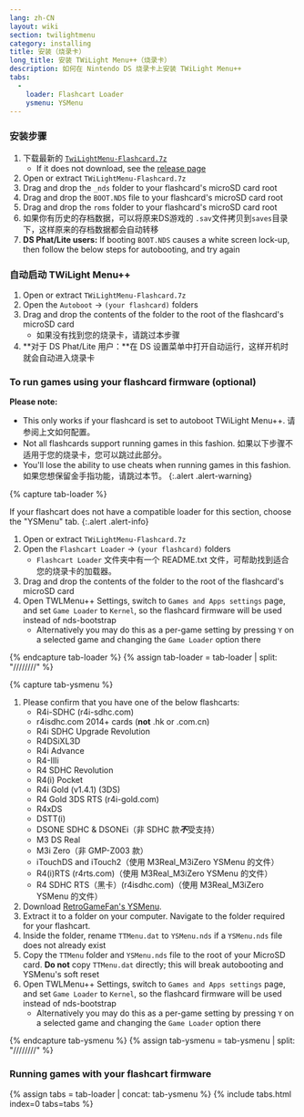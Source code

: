```yaml
---
lang: zh-CN
layout: wiki
section: twilightmenu
category: installing
title: 安装（烧录卡）
long_title: 安装 TWiLight Menu++（烧录卡）
description: 如何在 Nintendo DS 烧录卡上安装 TWiLight Menu++
tabs:
  - 
    loader: Flashcart Loader
    ysmenu: YSMenu
---
```


### 安装步骤
1. 下载最新的 [`TwiLightMenu-Flashcard.7z`](https://github.com/DS-Homebrew/TWiLightMenu/releases/latest/download/TWiLightMenu-Flashcard.7z)
    - If it does not download, see the [release page](https://github.com/DS-Homebrew/TWiLightMenu/releases/latest)
1. Open or extract `TWiLightMenu-Flashcard.7z`
1. Drag and drop the `_nds` folder to your flashcard's microSD card root
1. Drag and drop the `BOOT.NDS` file to your flashcard's microSD card root
1. Drag and drop the `roms` folder to your flashcard's microSD card root
1. 如果你有历史的存档数据，可以将原来DS游戏的 `.sav`文件拷贝到`saves`目录下，这样原来的存档数据都会自动转移
1. **DS Phat/Lite users:** If booting `BOOT.NDS` causes a white screen lock-up, then follow the below steps for autobooting, and try again

### 自动启动 TWiLight Menu++
1. Open or extract `TWiLightMenu-Flashcard.7z`
1. Open the `Autoboot` -> `(your flashcard)` folders
1. Drag and drop the contents of the folder to the root of the flashcard's microSD card
    - 如果没有找到您的烧录卡，请跳过本步骤
1. **对于 DS Phat/Lite 用户：**在 DS 设置菜单中打开自动运行，这样开机时就会自动进入烧录卡

### To run games using your flashcard firmware (optional)

**Please note:**
- This only works if your flashcard is set to autoboot TWiLight Menu++. 请参阅上文如何配置。
- Not all flashcards support running games in this fashion. 如果以下步骤不适用于您的烧录卡，您可以跳过此部分。
- You'll lose the ability to use cheats when running games in this fashion. 如果您想保留金手指功能，请跳过本节。
{:.alert .alert-warning}

{% capture tab-loader %}

If your flashcart does not have a compatible loader for this section, choose the "YSMenu" tab.
{:.alert .alert-info}

1. Open or extract `TWiLightMenu-Flashcard.7z`
1. Open the `Flashcart Loader` -> `(your flashcard)` folders
    - `Flashcart Loader` 文件夹中有一个 README.txt 文件，可帮助找到适合您的烧录卡的加载器。
1. Drag and drop the contents of the folder to the root of the flashcard's microSD card
1. Open TWLMenu++ Settings, switch to `Games and Apps settings` page, and set `Game Loader` to `Kernel`, so the flashcard firmware will be used instead of nds-bootstrap
    - Alternatively you may do this as a per-game setting by pressing `Y` on a selected game and changing the `Game Loader` option there

{% endcapture tab-loader %}
{% assign tab-loader = tab-loader | split: "////////" %}

{% capture tab-ysmenu %}

1. Please confirm that you have one of the below flashcarts:
    - R4i-SDHC (r4i-sdhc.com)
    - r4isdhc.com 2014+ cards (**not** .hk or .com.cn)
    - R4i SDHC Upgrade Revolution
    - R4DSiXL3D
    - R4i Advance
    - R4-IIIi
    - R4 SDHC Revolution
    - R4(i) Pocket
    - R4i Gold (v1.4.1) (3DS)
    - R4 Gold 3DS RTS (r4i-gold.com)
    - R4xDS
    - DSTT(i)
    - DSONE SDHC & DSONEi（非 SDHC 款***不***受支持）
    - M3 DS Real
    - M3i Zero（非 GMP-Z003 款）
    - iTouchDS and iTouch2（使用 M3Real_M3iZero YSMenu 的文件）
    - R4(i)RTS (r4rts.com)（使用 M3Real_M3iZero YSMenu 的文件）
    - R4 SDHC RTS（黑卡）(r4isdhc.com)（使用 M3Real_M3iZero YSMenu 的文件）
1. Download [RetroGameFan's YSMenu](https://gbatemp.net/download/35737/).
1. Extract it to a folder on your computer. Navigate to the folder required for your flashcart.
1. Inside the folder, rename `TTMenu.dat` to `YSMenu.nds` if a `YSMenu.nds` file does not already exist
1. Copy the `TTMenu` folder and `YSMenu.nds` file to the root of your MicroSD card. **Do not** copy `TTMenu.dat` directly; this will break autobooting and YSMenu's soft reset
1. Open TWLMenu++ Settings, switch to `Games and Apps settings` page, and set `Game Loader` to `Kernel`, so the flashcard firmware will be used instead of nds-bootstrap
    - Alternatively you may do this as a per-game setting by pressing `Y` on a selected game and changing the `Game Loader` option there

{% endcapture tab-ysmenu %}
{% assign tab-ysmenu = tab-ysmenu | split: "////////" %}

### Running games with your flashcart firmware
{% assign tabs = tab-loader | concat: tab-ysmenu %}
{% include tabs.html index=0 tabs=tabs %}
